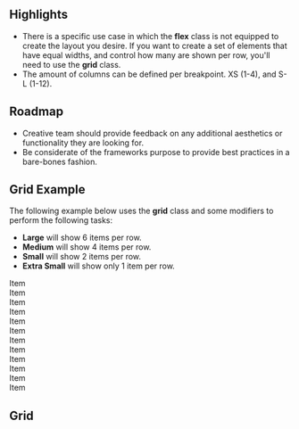 ## Highlights

*   There is a specific use case in which the **flex** class is not equipped to create the layout you desire. If you want to create a set of elements that have equal widths, and control how many are shown per row, you'll need to use the **grid** class.
*   The amount of columns can be defined per breakpoint. XS (1-4), and S-L (1-12).

</div>

<div>

## Roadmap

*   Creative team should provide feedback on any additional aesthetics or functionality they are looking for.
*   Be considerate of the frameworks purpose to provide best practices in a bare-bones fashion.

</div>

</div>

## Grid Example

The following example below uses the **grid** class and some modifiers to perform the following tasks:

*   **Large** will show 6 items per row.
*   **Medium** will show 4 items per row.
*   **Small** will show 2 items per row.
*   **Extra Small** will show only 1 item per row.

</div>

<div class="example">

<div class="flex -pad -bg-tertiary1">

<div>

<div class="grid -l-6 -m-4 -s-2">

<div class="-bg-tertiary2 -fg-white">Item</div>

<div class="-bg-facebook -fg-white">Item</div>

<div class="-bg-facebook -fg-white">Item</div>

<div class="-bg-facebook -fg-white">Item</div>

<div class="-bg-facebook -fg-white">Item</div>

<div class="-bg-facebook -fg-white">Item</div>

<div class="-bg-facebook -fg-white">Item</div>

<div class="-bg-facebook -fg-white">Item</div>

<div class="-bg-facebook -fg-white">Item</div>

<div class="-bg-facebook -fg-white">Item</div>

<div class="-bg-facebook -fg-white">Item</div>

<div class="-bg-facebook -fg-white">Item</div>

</div>

</div>

</div>

<div class="flex -pad -bg-tertiary1 -text-center">

<div>

## Grid

</div>

</div>

</div>